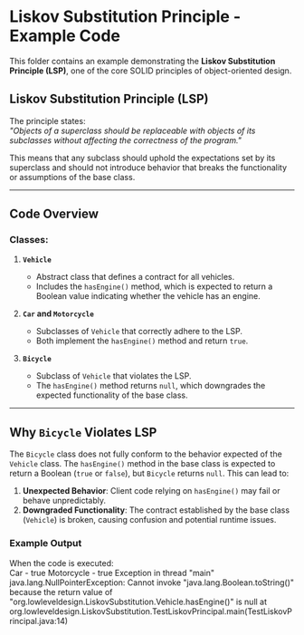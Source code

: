 # Liskov Substitution Principle - Example Code

This folder contains an example demonstrating the **Liskov Substitution Principle (LSP)**, one of the core SOLID principles of object-oriented design.

## Liskov Substitution Principle (LSP)

The principle states:  
*"Objects of a superclass should be replaceable with objects of its subclasses without affecting the correctness of the program."*

This means that any subclass should uphold the expectations set by its superclass and should not introduce behavior that breaks the functionality or assumptions of the base class.

---

## Code Overview

### Classes:
1. **`Vehicle`**
    - Abstract class that defines a contract for all vehicles.
    - Includes the `hasEngine()` method, which is expected to return a Boolean value indicating whether the vehicle has an engine.

2. **`Car` and `Motorcycle`**
    - Subclasses of `Vehicle` that correctly adhere to the LSP.
    - Both implement the `hasEngine()` method and return `true`.

3. **`Bicycle`**
    - Subclass of `Vehicle` that violates the LSP.
    - The `hasEngine()` method returns `null`, which downgrades the expected functionality of the base class.

---

## Why `Bicycle` Violates LSP

The `Bicycle` class does not fully conform to the behavior expected of the `Vehicle` class. The `hasEngine()` method in the base class is expected to return a Boolean (`true` or `false`), but `Bicycle` returns `null`. This can lead to:
1. **Unexpected Behavior**: Client code relying on `hasEngine()` may fail or behave unpredictably.
2. **Downgraded Functionality**: The contract established by the base class (`Vehicle`) is broken, causing confusion and potential runtime issues.

### Example Output
When the code is executed:  
Car - true
Motorcycle - true
Exception in thread "main" java.lang.NullPointerException: Cannot invoke "java.lang.Boolean.toString()" because the return value of "org.lowleveldesign.LiskovSubstitution.Vehicle.hasEngine()" is null
at org.lowleveldesign.LiskovSubstitution.TestLiskovPrincipal.main(TestLiskovPrincipal.java:14)
